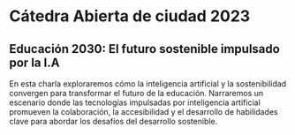 # Cátedra Abierta de ciudad 2023

## Educación 2030: El futuro sostenible impulsado por la I.A

En esta charla exploraremos cómo la inteligencia artificial y la sostenibilidad convergen para transformar el futuro de la educación. Narraremos un escenario donde las tecnologías impulsadas por inteligencia artificial promueven la colaboración, la accesibilidad y el desarrollo de habilidades clave para abordar los desafíos del desarrollo sostenible.

